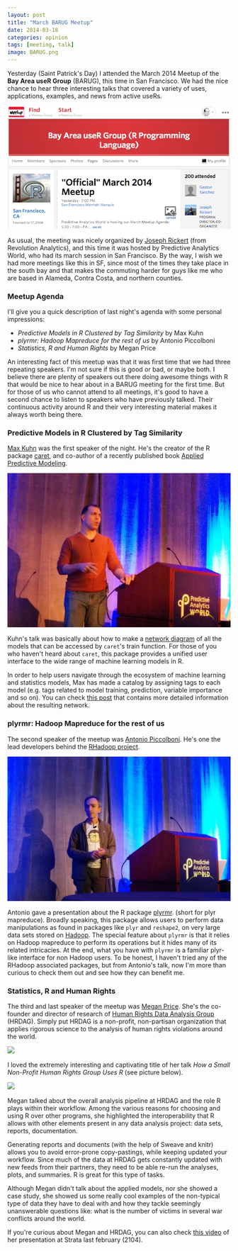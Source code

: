 ```yaml
---
layout: post
title: "March BARUG Meetup"
date: 2014-03-18
categories: opinion
tags: [meeting, talk]
image: BARUG.png
---
```


Yesterday (Saint Patrick's Day) I attended the March 2014 Meetup of the **Bay Area useR Group** (BARUG), 
this time in San Francisco. We had the nice chance to hear three interesting talks that 
covered a variety of uses, applications, examples, and news from active useRs.

<!--more-->

<img class="centered" src="/images/BARUG.png">

As usual, the meeting was nicely organized by [Joseph Rickert](http://www.linkedin.com/pub/joseph-rickert/0/a96/a45) 
(from Revolution Analytics), and this time it was hosted by Predictive Analytics World, 
who had its march session in San Francisco. By the way, I wish we had more meetings like 
this in SF, since most of the times they take place in the south bay and that makes the 
commuting harder for guys like me who are based in Alameda, Contra Costa, and northern counties.


### Meetup Agenda

I'll give you a quick description of last night's agenda with some personal impressions:

- *Predictive Models in R Clustered by Tag Similarity* by Max Kuhn
- *plyrmr: Hadoop Mapreduce for the rest of us* by Antonio Piccolboni
- *Statistics, R and Human Rights* by Megan Price

An interesting fact of this meetup was that it was first time that we had three repeating 
speakers. I'm not sure if this is good or bad, or maybe both. I believe there are plenty 
of speakers out there doing awesome things with R that would be nice to hear about in a BARUG 
meeting for the first time. But for those of us who cannot attend to all meetings, it's good 
to have a second chance to listen to speakers who have previously talked. Their continuous 
activity around R and their very interesting material makes it always worth being there.


### Predictive Models in R Clustered by Tag Similarity

[Max Kuhn](http://www.linkedin.com/pub/max-kuhn/10/a91/864) was the first speaker of the 
night. He's the creator of the R package [caret](http://caret.r-forge.r-project.org/), 
and co-author of a recently published book [Applied Predictive Modeling](http://appliedpredictivemodeling.com/).

<img class="centered" src="/images/max_kuhn.jpg">

Kuhn's talk was basically about how to make a [network diagram](http://caret.r-forge.r-project.org/similarity.html) 
of all the models that can be accessed by ```caret```'s train function. For those of you who 
haven't heard about ```caret```, this package provides a unified user interface to the wide 
range of machine learning models in R. 

In order to help users navigate through the ecosystem of machine learning and statistics 
models, Max has made a catalog by assigning tags to each model (e.g. tags related to 
model training, prediction, variable importance and so on). You can check 
[this post](http://blog.revolutionanalytics.com/2014/01/predictive-models-in-r-clustered-by-tag-similarity-1.html) 
that contains more detailed information about the resulting network.


### plyrmr: Hadoop Mapreduce for the rest of us

The second speaker of the meetup was [Antonio Piccolboni](http://piccolboni.info/). He's 
one the lead developers behind the [RHadoop project](https://github.com/RevolutionAnalytics/RHadoop/wiki).

<img class="centered" src="/images/antonio_piccolboni.jpg">

Antonio gave a presentation about the R package [plyrmr](https://github.com/RevolutionAnalytics/RHadoop/wiki/plyrmr). 
(short for plyr mapreduce). Broadly speaking, this package allows users to perform data 
manipulations as found in packages like ```plyr``` and ```reshape2```, on very large data sets stored 
on [Hadoop](http://en.wikipedia.org/wiki/Apache_Hadoop). The special feature about 
```plyrmr``` is that it relies on Hadoop mapreduce to 
perform its operations but it hides many of its related intricacies. At the end, what you 
have with ```plyrmr``` is a familiar plyr-like interface for non Hadoop users. To be 
honest, I haven't tried any of the RHadoop associated packages, but from Antonio's talk, 
now I'm more than curious to check them out and see how they can benefit me.


### Statistics, R and Human Rights

The third and last speaker of the meetup was [Megan Price](https://hrdag.org/meganprice/). 
She's the co-founder and director of research of [Human Rights Data Analysis Group](https://hrdag.org/) (HRDAG). 
Simply put HRDAG is a non-profit, non-partisan organization that applies rigorous science 
to the analysis of human rights violations around the world.

<img class="centered" src="/images/megan_price.jpg">

I loved the extremely interesting and captivating title of her talk 
*How a Small Non-Profit Human Rights Group Uses R* (see picture below). 

<img class="centered" src="/images/hrdag_slide.jpg">

Megan talked about the overall analysis pipeline at HRDAG and the role R plays within 
their workflow. Among the various reasons for choosing and using R over other programs, 
she highlighted the interoperability that R allows with other elements present in any data analysis 
project: data sets, reports, documentation. 

Generating reports and documents (with the help of Sweave and knitr) allows you to avoid 
error-prone copy-pastings, while keeping updated your workflow. Since much of the data at 
HRDAG gets constantly updated with new feeds from their partners, they need to be able 
re-run the analyses, plots, and summaries. R is great for this type of tasks.

Although Megan didn't talk about the applied models, nor she showed a case study, 
she showed us some really cool examples of the non-typical type of data they have to deal 
with and how they tackle seemingly unanswerable questions like: what is the number of 
victims in several war conflicts around the world.

If you're curious about Megan and HRDAG, you can also check 
[this video](https://www.youtube.com/watch?v=Rtcj3uPg8U0&list=PL055Epbe6d5YX_cD2IDr4dK9Da0Vh6YgI&feature=share&index=14) 
of her presentation at Strata last february (2104).